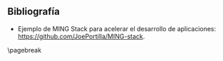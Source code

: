 ## Bibliografía

* Ejemplo de MING Stack para acelerar el desarrollo de aplicaciones: <https://github.com/JoePortilla/MING-stack>.
  
\pagebreak
